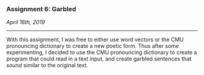 ### Assignment 6: Garbled

*April 16th, 2019*

---
With this assignment, I was free to either use word vectors or the CMU pronouncing dictionary to create a new poetic form. Thus after some experimenting, I decided to use the CMU pronouncing dictionary to create a program that could read in a text input, and create garbled sentences that *sound* similar to the original text.
